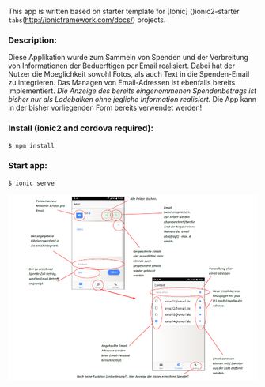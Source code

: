 This app is written based on starter template for [Ionic] ()ionic2-starter `tabs`(http://ionicframework.com/docs/) projects.


### Description:
Diese Applikation wurde zum Sammeln von Spenden und der Verbreitung von Informationen der Beduerftigen per Email realisiert. Dabei hat der Nutzer die Moeglichkeit sowohl Fotos, als auch Text in die Spenden-Email zu integrieren. Das Managen von Email-Adressen ist ebenfalls bereits implementiert. *Die Anzeige des bereits eingenommenen Spendenbetrags ist bisher nur als Ladebalken ohne jegliche Information realisiert.* Die App kann in der bisher vorliegenden Form bereits verwendet werden!

### Install (ionic2 and cordova required):

```bash
$ npm install
```

### Start app:

```bash
$ ionic serve
```

![Beschreibung](resources/first-look.png)

